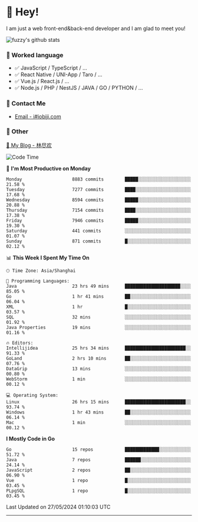 # 👋 Hey!

I am just a web front-end&back-end developer and I am glad to meet you!

![fuzzy's github stats](https://github-readme-stats.vercel.app/api?username=JaydenForYou&&show_icons=true&&title_color=1abc9c&&icon_color=1abc9c)


### 📝 Worked language

- ✅ JavaScript / TypeScript / ...
- ✅ React Native / UNI-App / Taro / ...
- ✅ Vue.js / React.js / ...
- ✅ Node.js / PHP / NestJS / JAVA / GO / PYTHON / ...

### 📮 Contact Me

- [Email - i#iobiji.com](mailto:i@iobiji.com)


### 🤪 Other

[📌 My Blog - 林尽欢](https://iobiji.com)

<!--START_SECTION:waka-->
![Code Time](http://img.shields.io/badge/Code%20Time-623%20hrs%205%20mins-blue)

📅 **I'm Most Productive on Monday** 

```text
Monday                   8883 commits        █████░░░░░░░░░░░░░░░░░░░░   21.58 % 
Tuesday                  7277 commits        ████░░░░░░░░░░░░░░░░░░░░░   17.68 % 
Wednesday                8594 commits        █████░░░░░░░░░░░░░░░░░░░░   20.88 % 
Thursday                 7154 commits        ████░░░░░░░░░░░░░░░░░░░░░   17.38 % 
Friday                   7946 commits        █████░░░░░░░░░░░░░░░░░░░░   19.30 % 
Saturday                 441 commits         ░░░░░░░░░░░░░░░░░░░░░░░░░   01.07 % 
Sunday                   871 commits         █░░░░░░░░░░░░░░░░░░░░░░░░   02.12 % 
```


📊 **This Week I Spent My Time On** 

```text
🕑︎ Time Zone: Asia/Shanghai

💬 Programming Languages: 
Java                     23 hrs 49 mins      █████████████████████░░░░   85.05 % 
Go                       1 hr 41 mins        ██░░░░░░░░░░░░░░░░░░░░░░░   06.04 % 
XML                      1 hr                █░░░░░░░░░░░░░░░░░░░░░░░░   03.57 % 
SQL                      32 mins             ░░░░░░░░░░░░░░░░░░░░░░░░░   01.92 % 
Java Properties          19 mins             ░░░░░░░░░░░░░░░░░░░░░░░░░   01.16 % 

🔥 Editors: 
Intellijidea             25 hrs 34 mins      ███████████████████████░░   91.33 % 
GoLand                   2 hrs 10 mins       ██░░░░░░░░░░░░░░░░░░░░░░░   07.76 % 
DataGrip                 13 mins             ░░░░░░░░░░░░░░░░░░░░░░░░░   00.80 % 
WebStorm                 1 min               ░░░░░░░░░░░░░░░░░░░░░░░░░   00.12 % 

💻 Operating System: 
Linux                    26 hrs 15 mins      ███████████████████████░░   93.74 % 
Windows                  1 hr 43 mins        ██░░░░░░░░░░░░░░░░░░░░░░░   06.14 % 
Mac                      1 min               ░░░░░░░░░░░░░░░░░░░░░░░░░   00.12 % 
```

**I Mostly Code in Go** 

```text
Go                       15 repos            █████████████░░░░░░░░░░░░   51.72 % 
Java                     7 repos             ██████░░░░░░░░░░░░░░░░░░░   24.14 % 
JavaScript               2 repos             ██░░░░░░░░░░░░░░░░░░░░░░░   06.90 % 
Vue                      1 repo              █░░░░░░░░░░░░░░░░░░░░░░░░   03.45 % 
PLpgSQL                  1 repo              █░░░░░░░░░░░░░░░░░░░░░░░░   03.45 % 
```




 Last Updated on 27/05/2024 01:10:03 UTC
<!--END_SECTION:waka-->
---

